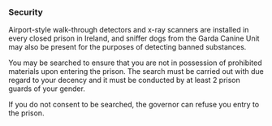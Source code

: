 ###  Security

Airport-style walk-through detectors and x-ray scanners are installed in every
closed prison in Ireland, and sniffer dogs from the Garda Canine Unit may also
be present for the purposes of detecting banned substances.

You may be searched to ensure that you are not in possession of prohibited
materials upon entering the prison. The search must be carried out with due
regard to your decency and it must be conducted by at least 2 prison guards of
your gender.

If you do not consent to be searched, the governor can refuse you entry to the
prison.
